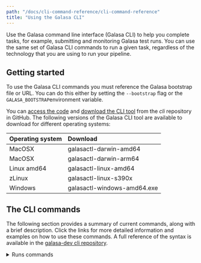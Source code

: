 ```yaml
---
path: "/docs/cli-command-reference/cli-command-reference"
title: "Using the Galasa CLI"
---
```


Use the Galasa command line interface (Galasa CLI) to help you complete tasks, for example, submitting and monitoring Galasa test runs. You can use the same set of Galasa CLI commands to run a given task, regardless of the technology that you are using to run your pipeline.

## Getting started 

To use the Galasa CLI commands you must reference the Galasa bootstrap file or URL. You can do this either by setting the `--bootstrap` flag or the `GALASA_BOOTSTRAP`environment variable.

You can [access the code](https://github.com/galasa-dev/cli) and [download the CLI tool](https://github.com/galasa-dev/cli/releases) from the _cli_ repository in GitHub. The following versions of the Galasa CLI tool are available to download for different operating systems:

| Operating system  |  Download  |
| :---- | :-------- | 
| MacOSX  | galasactl-darwin-amd64 |
| MacOSX  | galasactl-darwin-arm64 |
| Linux amd64 | galasactl-linux-amd64 | 
| zLinux  | galasactl-linux-s390x | 
| Windows | galasactl-windows-amd64.exe | 


## The CLI commands

The following section provides a summary of current commands, along with a brief description. Click the links for more detailed information and examples on how to use these commands. A full reference of the syntax is available in the [galasa-dev cli repository](https://github.com/galasa-dev/cli/blob/main/docs/generated/galasactl.md).

<details>
<summary>Runs commands</summary>

|   |    |
| :---- | :-------- |
| **[runs prepare](/docs/cli-command-reference/ecosystem-cli-runs-prepare)**<br>  | Builds a portfolio of tests from single or multiple test streams. The portfolio can then be run by using the `runs submit` command. |
| **[runs submit](/docs/cli-command-reference/ecosystem-cli-runs-submit)**<br>  | Submits and monitors tests in the Galasa Ecosystem. Tests can be input either from a portfolio or directly from a test package.| 
</details>


